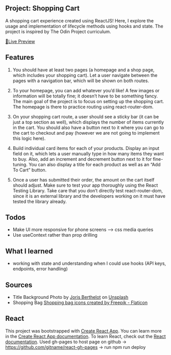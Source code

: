 ## Project: Shopping Cart

A shopping cart experience created using ReactJS! Here, I explore the usage and implementation of lifecycle methods using hooks and state. The project is inspired by The Odin Project curriculum.

<a href="https://dicristea.github.io/shopping-cart/">🔗Live Preview</a>

## Features

1. You should have at least two pages (a homepage and a shop page, which includes your shopping cart). Let a user navigate between the pages with a navigation bar, which will be shown on both routes.

2. To your homepage, you can add whatever you’d like! A few images or information will be totally fine; it doesn’t have to be something fancy. The main goal of the project is to focus on setting up the shopping cart. The homepage is there to practice routing using react-router-dom.

3. On your shopping cart route, a user should see a sticky bar (it can be just a top section as well), which displays the number of items currently in the cart. You should also have a button next to it where you can go to the cart to checkout and pay (however we are not going to implement this logic here).

4. Build individual card items for each of your products. Display an input field on it, which lets a user manually type in how many items they want to buy. Also, add an increment and decrement button next to it for fine-tuning. You can also display a title for each product as well as an “Add To Cart” button.

5. Once a user has submitted their order, the amount on the cart itself should adjust.
   Make sure to test your app thoroughly using the React Testing Library. Take care that you don’t directly test react-router-dom, since it is an external library and the developers working on it must have tested the library already.

## Todos

- Make UI more responsive for phone screens --> css media queries
- Use useContext rather than prop drilling

## What I learned

- working with state and understanding when I could use hooks (API keys, endpoints, error handling)

## Sources

- Title Background
  Photo by <a href="https://unsplash.com/@eexit?utm_source=unsplash&utm_medium=referral&utm_content=creditCopyText">Joris Berthelot</a> on <a href="https://unsplash.com/photos/EnTU_hr9wPA?utm_source=unsplash&utm_medium=referral&utm_content=creditCopyText">Unsplash</a>
- Shopping Bag
  <a href="https://www.flaticon.com/free-icons/shopping-bag" title="shopping bag icons">Shopping bag icons created by Freepik - Flaticon</a>

## React

This project was bootstrapped with [Create React App](https://github.com/facebook/create-react-app).
You can learn more in the [Create React App documentation](https://facebook.github.io/create-react-app/docs/getting-started).
To learn React, check out the [React documentation](https://reactjs.org/).
Used gh-pages to host page on github -> https://github.com/gitname/react-gh-pages -> run npm run deploy
